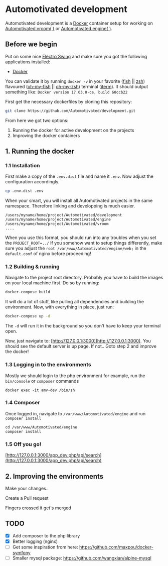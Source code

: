 # Automotivated development
Automotivated development is a [Docker](https://www.docker.com/) container setup for working on [Automotivated.vroom( )](https://github.com/Automotivated/vroom) or [Automotivated.engine( )](https://github.com/Automotivated/engine).

## Before we begin
Put on some nice [Electro Swing](https://www.youtube.com/watch?v=htbQgPh1DaA) and make sure you got the following applications installed:

- [Docker](https://www.docker.com/)

You can validate it by running `docker -v` in your favorite ([fish](https://fishshell.com/) || [zsh](http://www.zsh.org/)) flavoured ([oh-my-fish](https://github.com/oh-my-fish/oh-my-fish) || [oh-my-zsh](https://github.com/robbyrussell/oh-my-zsh)) terminal ([iterm](https://www.iterm2.com/)).
It should output something like: `Docker version 17.03.0-ce, build 60ccb22`

First get the necessary dockerfiles by cloning this repository:
```sh
git clone https://github.com/Automotivated/development.git
```

From here we got two options:

1. Running the docker for active development on the projects
2. Improving the docker containers

## 1. Running the docker

### 1.1 Installation
First make a copy of the `.env.dist` file and name it `.env`. Now adjust the configuration accordingly.

```sh
cp .env.dist .env
```
When your smart, you will install all Automotivated projects in the same namespace. Therefore linking and developping is much easier.

```
/users/myname/home/project/Automotivated/development
/users/myname/home/project/Automotivated/engine
/users/myname/home/project/Automotivated/vroom
....
```
When you use this format, you should run into any troubles when you set the `PROJECT_ROOT=../`
If you somehow want to setup things differently, make sure you adjust the `root /var/www/Automotivated/engine/web;` in the `default.conf` of nginx before proceeding!

### 1.2 Building & running
Navigate to the project root directory. Probably you have to build the images on your local machine first. Do so by running:

```sh
docker-compose build
```
It will do a lot of stuff, like pulling all dependencies and building the environment.
Now, with everything in place, just run:

```sh
docker-compose up -d
```
The `-d` will run it in the background so you don't have to keep your terminal open.

Now, just navigate to: [http://127.0.0.1:3000](http://127.0.0.1:3000). You should see the default server is up page. If not.. Goto step 2 and improve the docker!

### 1.3 Logging in to the environments
Mostly we should login to the php environment for example, run the `bin/console` or `composer` commands
```
docker exec -it amv-dev /bin/sh
```

### 1.4 Composer
Once logged in, navigate to `/var/www/Automotivated/engine` and run `composer install`

```
cd /var/www/Automotivated/engine
composer install
```

### 1.5 Off you go!
[http://127.0.0.1:3000/app_dev.php/api/search](http://127.0.0.1:3000/app_dev.php/api/search)

## 2. Improving the environments
Make your changes..

Create a Pull request

Fingers crossed it get's merged

## TODO
- [x] Add composer to the php library
- [x] Better logging (nginx)
- [ ] Get some inspiration from here: https://github.com/maxpou/docker-symfony
- [ ] Smaller mysql package: https://github.com/wangxian/alpine-mysql
